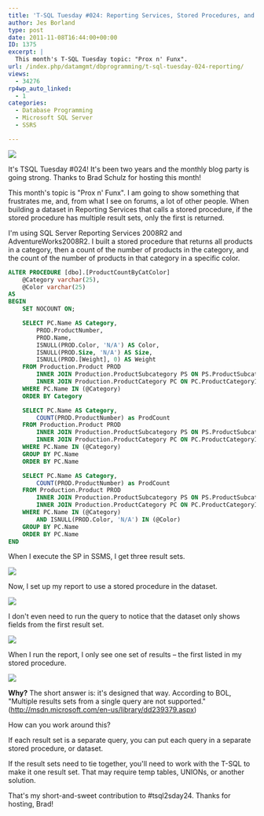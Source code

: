 ```yaml
---
title: 'T-SQL Tuesday #024: Reporting Services, Stored Procedures, and Multiple Result Sets'
author: Jes Borland
type: post
date: 2011-11-08T16:44:00+00:00
ID: 1375
excerpt: |
  This month's T-SQL Tuesday topic: "Prox n' Funx".
url: /index.php/datamgmt/dbprogramming/t-sql-tuesday-024-reporting/
views:
  - 34276
rp4wp_auto_linked:
  - 1
categories:
  - Database Programming
  - Microsoft SQL Server
  - SSRS

---
```

[![][1]][2]

It's TSQL Tuesday #024! It's been two years and the monthly blog party is going strong. Thanks to Brad Schulz for hosting this month! 

This month's topic is "Prox n' Funx". I am going to show something that frustrates me, and, from what I see on forums, a lot of other people. When building a dataset in Reporting Services that calls a stored procedure, if the stored procedure has multiple result sets, only the first is returned. 

I'm using SQL Server Reporting Services 2008R2 and AdventureWorks2008R2. I built a stored procedure that returns all products in a category, then a count of the number of products in the category, and the count of the number of products in that category in a specific color. 

```sql
ALTER PROCEDURE [dbo].[ProductCountByCatColor]
	@Category varchar(25), 
	@Color varchar(25)
AS
BEGIN
	SET NOCOUNT ON;

	SELECT PC.Name AS Category, 
		PROD.ProductNumber, 
		PROD.Name, 
		ISNULL(PROD.Color, 'N/A') AS Color, 
		ISNULL(PROD.Size, 'N/A') AS Size, 
		ISNULL(PROD.[Weight], 0) AS Weight 
	FROM Production.Product PROD 
		INNER JOIN Production.ProductSubcategory PS ON PS.ProductSubcategoryID = PROD.ProductSubcategoryID 
		INNER JOIN Production.ProductCategory PC ON PC.ProductCategoryID = PS.ProductCategoryID 
	WHERE PC.Name IN (@Category)
	ORDER BY Category 

	SELECT PC.Name AS Category, 
		COUNT(PROD.ProductNumber) as ProdCount 
	FROM Production.Product PROD 
		INNER JOIN Production.ProductSubcategory PS ON PS.ProductSubcategoryID = PROD.ProductSubcategoryID 
		INNER JOIN Production.ProductCategory PC ON PC.ProductCategoryID = PS.ProductCategoryID 
	WHERE PC.Name IN (@Category) 
	GROUP BY PC.Name
	ORDER BY PC.Name 

	SELECT PC.Name AS Category, 
		COUNT(PROD.ProductNumber) as ProdCount 
	FROM Production.Product PROD 
		INNER JOIN Production.ProductSubcategory PS ON PS.ProductSubcategoryID = PROD.ProductSubcategoryID 
		INNER JOIN Production.ProductCategory PC ON PC.ProductCategoryID = PS.ProductCategoryID 
	WHERE PC.Name IN (@Category) 
		AND ISNULL(PROD.Color, 'N/A') IN (@Color)
	GROUP BY PC.Name
	ORDER BY PC.Name 
END
```

When I execute the SP in SSMS, I get three result sets.
  
![][3]

Now, I set up my report to use a stored procedure in the dataset.
  
![][4]

I don't even need to run the query to notice that the dataset only shows fields from the first result set.
  
![][5]

When I run the report, I only see one set of results – the first listed in my stored procedure.
  
![][6]

**Why?** The short answer is: it's designed that way. According to BOL, "Multiple results sets from a single query are not supported." (<http://msdn.microsoft.com/en-us/library/dd239379.aspx>) 

How can you work around this? 

If each result set is a separate query, you can put each query in a separate stored procedure, or dataset. 

If the result sets need to tie together, you'll need to work with the T-SQL to make it one result set. That may require temp tables, UNIONs, or another solution. 

That's my short-and-sweet contribution to #tsql2sday24. Thanks for hosting, Brad!

 [1]: https://lessthandot.z19.web.core.windows.net/wp-content/uploads/blogs/DataMgmt/olap_1.gif ""
 [2]: http://bradsruminations.blogspot.com/2011/10/invitation-for-t-sql-tuesday-024-prox-n.html
 [3]: https://lessthandot.z19.web.core.windows.net/wp-content/uploads/users/grrlgeek/TSQL24ssmsquery.JPG?mtime=1320777536 ""
 [4]: https://lessthandot.z19.web.core.windows.net/wp-content/uploads/users/grrlgeek/TSQL24dataset.JPG?mtime=1320777536 ""
 [5]: https://lessthandot.z19.web.core.windows.net/wp-content/uploads/users/grrlgeek/TSQL24fields.JPG?mtime=1320777536 ""
 [6]: https://lessthandot.z19.web.core.windows.net/wp-content/uploads/users/grrlgeek/TSQL24report.JPG?mtime=1320777537 ""